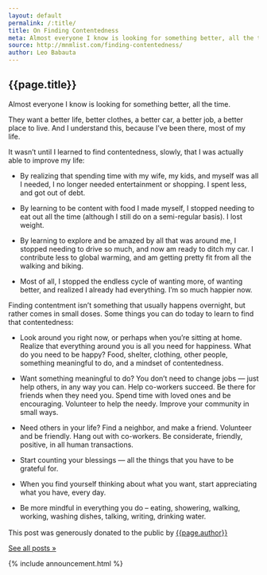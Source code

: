 ```yaml
---
layout: default
permalink: /:title/
title: On Finding Contentedness
meta: Almost everyone I know is looking for something better, all the time.
source: http://mnmlist.com/finding-contentedness/
author: Leo Babauta
---
```


<h2>{{page.title}}</h2>

<p class="intro">Almost everyone I know is looking for something better, all the time.</p>

They want a better life, better clothes, a better car, a better job, a better place to live. And I understand this, because I’ve been there, most of my life.

It wasn’t until I learned to find contentedness, slowly, that I was actually able to improve my life:

* By realizing that spending time with my wife, my kids, and myself was all I needed, I no longer needed entertainment or shopping. I spent less, and got out of debt.

* By learning to be content with food I made myself, I stopped needing to eat out all the time (although I still do on a semi-regular basis). I lost weight.

* By learning to explore and be amazed by all that was around me, I stopped needing to drive so much, and now am ready to ditch my car. I contribute less to global warming, and am getting pretty fit from all the walking and biking.

* Most of all, I stopped the endless cycle of wanting more, of wanting better, and realized I already had everything. I’m so much happier now.

Finding contentment isn’t something that usually happens overnight, but rather comes in small doses. Some things you can do today to learn to find that contentedness:

* Look around you right now, or perhaps when you’re sitting at home. Realize that everything around you is all you need for happiness. What do you need to be happy? Food, shelter, clothing, other people, something meaningful to do, and a mindset of contentedness.

* Want something meaningful to do? You don’t need to change jobs — just help others, in any way you can. Help co-workers succeed. Be there for friends when they need you. Spend time with loved ones and be encouraging. Volunteer to help the needy. Improve your community in small ways.

* Need others in your life? Find a neighbor, and make a friend. Volunteer and be friendly. Hang out with co-workers. Be considerate, friendly, positive, in all human transactions.

* Start counting your blessings — all the things that you have to be grateful for.

* When you find yourself thinking about what you want, start appreciating what you have, every day.

* Be more mindful in everything you do – eating, showering, walking, working, washing dishes, talking, writing, drinking water.

<div class="attribution">
  <p>This post was generously donated to the public by <a href="{{page.source}}" target="_blank">{{page.author}}</a><img src="{{site.baseurl}}/assets/img/external-icon.png" width="16px"/></p>
</div> <!-- .attribution -->


<a class="all-posts" href="{{site.baseurl}}/archive">See all posts &raquo;</a>

{% include announcement.html %} 